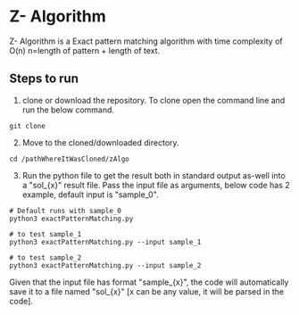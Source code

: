 # Z- Algorithm 

Z- Algorithm is a Exact pattern matching algorithm with time complexity of O(n) n=length of pattern + length of text.

## Steps to run

1. clone or download the repository. To clone open the command line and run the below command.
```
git clone 
```

2. Move to the cloned/downloaded directory.
```
cd /pathWhereItWasCloned/zAlgo
```

3. Run the python file to get the result both in standard output as-well into a "sol_{x}" result file. Pass the input file as arguments, below code has 2 example, default input is "sample_0".
```
# Default runs with sample_0
python3 exactPatternMatching.py 

# to test sample_1
python3 exactPatternMatching.py --input sample_1

# to test sample_2
python3 exactPatternMatching.py --input sample_2
```


Given that the input file has format "sample_{x}", the code will automatically save it to a file named "sol_{x}" [x can be any value, it will be parsed in the code]. 

